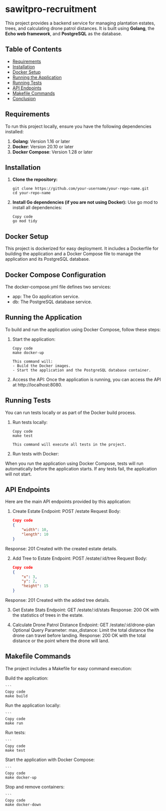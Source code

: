 # sawitpro-recruitment

This project provides a backend service for managing plantation estates, trees, and calculating drone patrol distances. It is built using **Golang**, the **Echo web framework**, and **PostgreSQL** as the database.

## Table of Contents
- [Requirements](#requirements)
- [Installation](#installation)
- [Docker Setup](#docker-setup)
- [Running the Application](#running-the-application)
- [Running Tests](#running-tests)
- [API Endpoints](#api-endpoints)
- [Makefile Commands](#makefile-commands)
- [Conclusion](#conclusion)

## Requirements

To run this project locally, ensure you have the following dependencies installed:

1. **Golang**: Version 1.16 or later
2. **Docker**: Version 20.10 or later
3. **Docker Compose**: Version 1.28 or later

## Installation

1. **Clone the repository:**

   ```
   git clone https://github.com/your-username/your-repo-name.git
   cd your-repo-name
2. **Install Go dependencies (if you are not using Docker):**
    Use go mod to install all dependencies:
    ```
    Copy code
    go mod tidy

## Docker Setup
This project is dockerized for easy deployment. It includes a Dockerfile for building the application and a Docker Compose file to manage the application and its PostgreSQL database.

## Docker Compose Configuration
The docker-compose.yml file defines two services:
- app: The Go application service.
- db: The PostgreSQL database service.

## Running the Application
To build and run the application using Docker Compose, follow these steps:

1. Start the application:
    ```
    Copy code
    make docker-up
    
    This command will:
    - Build the Docker images.
    - Start the application and the PostgreSQL database container.

2. Access the API:
Once the application is running, you can access the API at http://localhost:8080.

## Running Tests
You can run tests locally or as part of the Docker build process.

1. Run tests locally:

    ```
    Copy code
    make test
    
    This command will execute all tests in the project.

2. Run tests with Docker:

When you run the application using Docker Compose, tests will run automatically before the application starts. If any tests fail, the application will not start.

## API Endpoints
Here are the main API endpoints provided by this application:

1. Create Estate
Endpoint: POST /estate
Request Body:
    ```json
    Copy code
    {
        "width": 10,
        "length": 10
    }

Response: 201 Created with the created estate details.

2. Add Tree to Estate
Endpoint: POST /estate/:id/tree
Request Body:
    ```json
    Copy code
    {
        "x": 3,
        "y": 2,
        "height": 15
    }

Response: 201 Created with the added tree details.

3. Get Estate Stats
Endpoint: GET /estate/:id/stats
Response: 200 OK with the statistics of trees in the estate.

4. Calculate Drone Patrol Distance
Endpoint: GET /estate/:id/drone-plan
Optional Query Parameter:
max_distance: Limit the total distance the drone can travel before landing.
Response: 200 OK with the total distance or the point where the drone will land.

## Makefile Commands
The project includes a Makefile for easy command execution:

Build the application:

    ```
    Copy code
    make build
    
Run the application locally:

    ```
    Copy code
    make run

Run tests:

    ```
    Copy code
    make test

Start the application with Docker Compose:

    ```
    Copy code
    make docker-up

Stop and remove containers:

    ```
    Copy code
    make docker-down